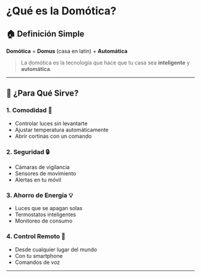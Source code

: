 # ¿Qué es la Domótica? 

## 🏠 Definición Simple

**Domótica** = **Domus** (casa en latín) + **Automática**

> La domótica es la tecnología que hace que tu casa sea **inteligente** y **automática**.



---

## 🎯 ¿Para Qué Sirve?

### 1. **Comodidad** 💺
- Controlar luces sin levantarte
- Ajustar temperatura automáticamente
- Abrir cortinas con un comando

### 2. **Seguridad** 🔒
- Cámaras de vigilancia
- Sensores de movimiento
- Alertas en tu móvil

### 3. **Ahorro de Energía** 💡
- Luces que se apagan solas
- Termostatos inteligentes
- Monitoreo de consumo

### 4. **Control Remoto** 📱
- Desde cualquier lugar del mundo
- Con tu smartphone
- Comandos de voz


---
